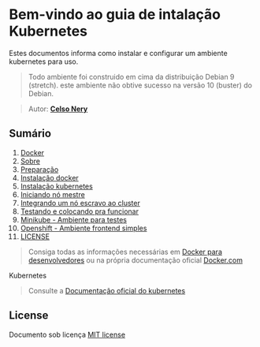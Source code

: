# Bem-vindo ao guia de intalação Kubernetes

Estes documentos informa como instalar e configurar um ambiente kubernetes para uso.

> Todo ambiente foi construido em cima da distribuição Debian 9 (stretch).
este ambiente não obtive sucesso na versão 10 (buster) do Debian.

> Autor: **[Celso Nery](https://github.com/celsonery)**

## Sumário
1. [Docker](docs/docker.md)
1. [Sobre](docs/sobre.md)
1. [Preparação](docs/prepare.md)
1. [Instalação docker](docs/install-docker.md)
1. [Instalação kubernetes](docs/install-kubernetes.md)
1. [Iniciando nó mestre ](docs/initialize_master.md)
1. [Integrando um nó escravo ao cluster](docs/initialize_slave.md)
1. [Testando e colocando pra funcionar](docs/running.md)
1. [Minikube - Ambiente para testes](docs/install-minikube.md)
1. [Openshift - Ambiente frontend simples](docs/install-openshift.md)
1. [LICENSE](LICENSE.md)

> Consiga todas as informações necessárias em [Docker para desenvolvedores](https://github.com/gomex/docker-para-desenvolvedores)
ou na própria documentação oficial [Docker.com](https://www.docker.com/)

Kubernetes
> Consulte a [Documentação oficial do kubernetes](https://kubernetes.io/)

## License
Documento sob licença [MIT license](LICENSE.md)
